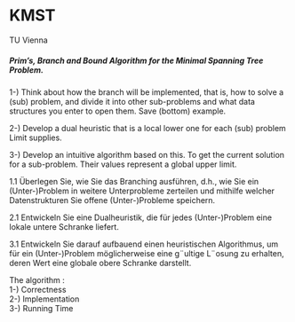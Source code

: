 # KMST
TU Vienna 

##### Prim’s, Branch and Bound Algorithm for the Minimal Spanning Tree Problem.

1-) Think about how the branch will be implemented, that is, how to solve a (sub) problem, and divide it into other sub-problems and what data structures you enter to open them. Save (bottom) example.

2-) Develop a dual heuristic that is a local lower one for each (sub) problem Limit supplies.

3-) Develop an intuitive algorithm based on this. To get the current solution for a sub-problem. 
Their values represent a global upper limit.

1.1 Überlegen Sie, wie Sie das Branching ausführen, d.h., wie Sie ein (Unter-)Problem
in weitere Unterprobleme zerteilen und mithilfe welcher Datenstrukturen Sie offene
(Unter-)Probleme speichern.

2.1 Entwickeln Sie eine Dualheuristik, die für jedes (Unter-)Problem eine lokale untere
Schranke liefert.

3.1 Entwickeln Sie darauf aufbauend einen heuristischen Algorithmus, um für ein
(Unter-)Problem möglicherweise eine g¨ultige L¨osung zu erhalten, deren Wert eine
globale obere Schranke darstellt.


The algorithm : </br>
1-) Correctness </br>
2-) Implementation </br>
3-) Running Time
